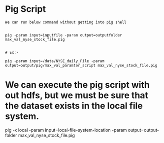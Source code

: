 # Pig Script

~~~~
We can run below command without getting into pig shell


pig -param input=inputfile -param output=outputfolder max_val_nyse_stock_file.pig


# Ex:-

pig -param input=/data/NYSE_daily_File -param output=output/pig/max_val_paramter_script max_val_nyse_stock_file.pig

~~~~

# We can execute the pig script with out hdfs, but we must be sure that the dataset exists in the local file system.


pig -x local -param input=local-file-system-location -param output=output-folder max_val_nyse_stock_file.pig